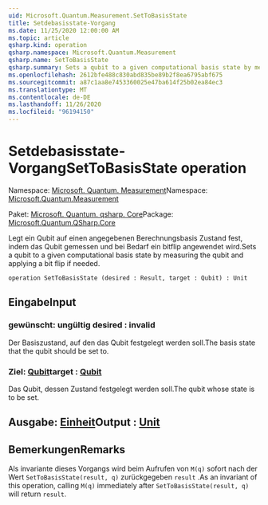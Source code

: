 ```yaml
---
uid: Microsoft.Quantum.Measurement.SetToBasisState
title: Setdebasisstate-Vorgang
ms.date: 11/25/2020 12:00:00 AM
ms.topic: article
qsharp.kind: operation
qsharp.namespace: Microsoft.Quantum.Measurement
qsharp.name: SetToBasisState
qsharp.summary: Sets a qubit to a given computational basis state by measuring the qubit and applying a bit flip if needed.
ms.openlocfilehash: 2612bfe488c830abd835be89b2f8ea6795abf675
ms.sourcegitcommit: a87c1aa8e7453360025e47ba614f25b02ea84ec3
ms.translationtype: MT
ms.contentlocale: de-DE
ms.lasthandoff: 11/26/2020
ms.locfileid: "96194150"
---
```

# <a name="settobasisstate-operation"></a><span data-ttu-id="49deb-102">Setdebasisstate-Vorgang</span><span class="sxs-lookup"><span data-stu-id="49deb-102">SetToBasisState operation</span></span>

<span data-ttu-id="49deb-103">Namespace: [Microsoft. Quantum. Measurement](xref:Microsoft.Quantum.Measurement)</span><span class="sxs-lookup"><span data-stu-id="49deb-103">Namespace: [Microsoft.Quantum.Measurement](xref:Microsoft.Quantum.Measurement)</span></span>

<span data-ttu-id="49deb-104">Paket: [Microsoft. Quantum. qsharp. Core](https://nuget.org/packages/Microsoft.Quantum.QSharp.Core)</span><span class="sxs-lookup"><span data-stu-id="49deb-104">Package: [Microsoft.Quantum.QSharp.Core](https://nuget.org/packages/Microsoft.Quantum.QSharp.Core)</span></span>


<span data-ttu-id="49deb-105">Legt ein Qubit auf einen angegebenen Berechnungsbasis Zustand fest, indem das Qubit gemessen und bei Bedarf ein bitflip angewendet wird.</span><span class="sxs-lookup"><span data-stu-id="49deb-105">Sets a qubit to a given computational basis state by measuring the qubit and applying a bit flip if needed.</span></span>

```qsharp
operation SetToBasisState (desired : Result, target : Qubit) : Unit
```


## <a name="input"></a><span data-ttu-id="49deb-106">Eingabe</span><span class="sxs-lookup"><span data-stu-id="49deb-106">Input</span></span>

### <a name="desired--__invalidresult__"></a><span data-ttu-id="49deb-107">gewünscht: __ungültig <Result>__</span><span class="sxs-lookup"><span data-stu-id="49deb-107">desired : __invalid<Result>__</span></span>

<span data-ttu-id="49deb-108">Der Basiszustand, auf den das Qubit festgelegt werden soll.</span><span class="sxs-lookup"><span data-stu-id="49deb-108">The basis state that the qubit should be set to.</span></span>


### <a name="target--qubit"></a><span data-ttu-id="49deb-109">Ziel: [Qubit](xref:microsoft.quantum.lang-ref.qubit)</span><span class="sxs-lookup"><span data-stu-id="49deb-109">target : [Qubit](xref:microsoft.quantum.lang-ref.qubit)</span></span>

<span data-ttu-id="49deb-110">Das Qubit, dessen Zustand festgelegt werden soll.</span><span class="sxs-lookup"><span data-stu-id="49deb-110">The qubit whose state is to be set.</span></span>



## <a name="output--unit"></a><span data-ttu-id="49deb-111">Ausgabe: [Einheit](xref:microsoft.quantum.lang-ref.unit)</span><span class="sxs-lookup"><span data-stu-id="49deb-111">Output : [Unit](xref:microsoft.quantum.lang-ref.unit)</span></span>



## <a name="remarks"></a><span data-ttu-id="49deb-112">Bemerkungen</span><span class="sxs-lookup"><span data-stu-id="49deb-112">Remarks</span></span>

<span data-ttu-id="49deb-113">Als invariante dieses Vorgangs wird beim Aufrufen von `M(q)` sofort nach der Wert `SetToBasisState(result, q)` zurückgegeben `result` .</span><span class="sxs-lookup"><span data-stu-id="49deb-113">As an invariant of this operation, calling `M(q)` immediately after `SetToBasisState(result, q)` will return `result`.</span></span>